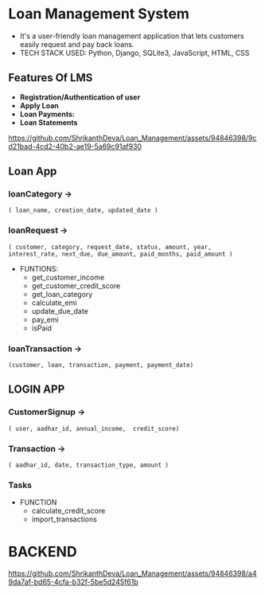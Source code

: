 # Loan Management System

+ It's a user-friendly loan management application that lets customers easily request and pay back loans.
+ TECH STACK USED: Python, Django, SQLite3, JavaScript, HTML, CSS

## Features Of LMS

+ **Registration/Authentication of user** 
+ **Apply Loan**
+ **Loan Payments:**
+ **Loan Statements**




https://github.com/ShrikanthDeva/Loan_Management/assets/94846398/9cd21bad-4cd2-40b2-ae19-5a69c91af930




  
## Loan App
### loanCategory -> 
    ( loan_name, creation_date, updated_date )
### loanRequest ->
    ( customer, category, request_date, status, amount, year, interest_rate, next_due, due_amount, paid_months, paid_amount )
  + FUNTIONS:
      + get_customer_income
      + get_customer_credit_score
      + get_loan_category
      + calculate_emi
      + update_due_date
      + pay_emi
      + isPaid
### loanTransaction ->
    (customer, loan, transaction, payment, payment_date)

## LOGIN APP


### CustomerSignup -> 
    ( user, aadhar_id, annual_income,  credit_score)
### Transaction -> 
    ( aadhar_id, date, transaction_type, amount )

### Tasks
  + FUNCTION
    + calculate_credit_score
    + import_transactions
   
# BACKEND


https://github.com/ShrikanthDeva/Loan_Management/assets/94846398/a49da7af-bd65-4cfa-b32f-5be5d245f61b

